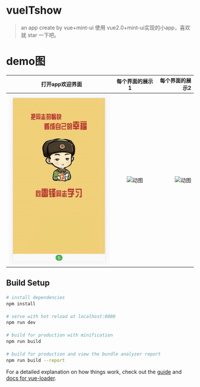 # vueITshow

> an app create by vue+mint-ui
>使用 vue2.0+mint-ui实现的小app，喜欢就 star 一下吧。

# demo图
|     打开app欢迎界面   | 每个界面的展示1        | 每个界面的展示2  |
| ------------- |:-------------:| -----:|
| ![动图](https://github.com/forrestyuan/vueITshow/blob/master/demo3.gif)    | ![动图](https://github.com/forrestyuan/vueITshow/blob/master/demo1.gif)| ![动图](https://github.com/forrestyuan/vueITshow/blob/master/demo2.gif) |

## Build Setup

``` bash
# install dependencies
npm install

# serve with hot reload at localhost:8080
npm run dev

# build for production with minification
npm run build

# build for production and view the bundle analyzer report
npm run build --report
```

For a detailed explanation on how things work, check out the [guide](http://vuejs-templates.github.io/webpack/) and [docs for vue-loader](http://vuejs.github.io/vue-loader).
